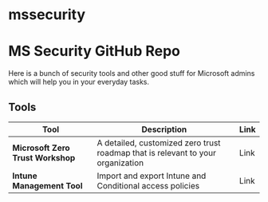 # mssecurity
# MS Security GitHub Repo

Here is a bunch of security tools and other good stuff for Microsoft admins which will help you in your everyday tasks.

## Tools

| Tool | Description | Link |
|------|-------------|------|
| **Microsoft Zero Trust Workshop** | A detailed, customized zero trust roadmap that is relevant to your organization | Link |
| **Intune Management Tool** | Import and export Intune and Conditional access policies | Link |
